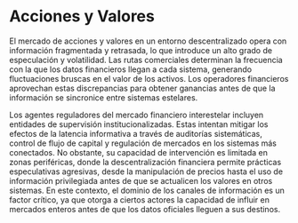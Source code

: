# Acciones y Valores

El mercado de acciones y valores en un entorno descentralizado opera con información fragmentada y retrasada, lo que introduce un alto grado de especulación y volatilidad. Las rutas comerciales determinan la frecuencia con la que los datos financieros llegan a cada sistema, generando fluctuaciones bruscas en el valor de los activos. Los operadores financieros aprovechan estas discrepancias para obtener ganancias antes de que la información se sincronice entre sistemas estelares.

Los agentes reguladores del mercado financiero interestelar incluyen entidades de supervisión institucionalizadas. Estas intentan mitigar los efectos de la latencia informativa a través de auditorías sistemáticas, control de flujo de capital y regulación de mercados en los sistemas más conectados. No obstante, su capacidad de intervención es limitada en zonas periféricas, donde la descentralización financiera permite prácticas especulativas agresivas, desde la manipulación de precios hasta el uso de información privilegiada antes de que se actualicen los valores en otros sistemas. En este contexto, el dominio de los canales de información es un factor crítico, ya que otorga a ciertos actores la capacidad de influir en mercados enteros antes de que los datos oficiales lleguen a sus destinos.
